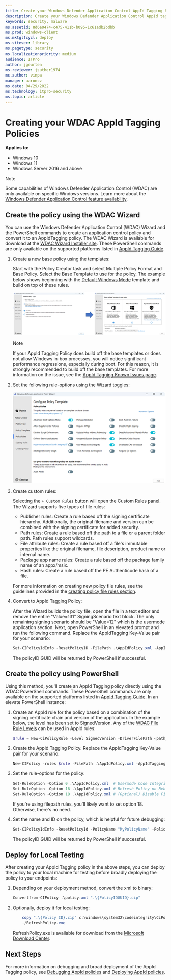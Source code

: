 ```yaml
---
title: Create your Windows Defender Application Control AppId Tagging Policies
description: Create your Windows Defender Application Control AppId tagging policies for Windows devices.
keywords: security, malware
ms.assetid: 8d6e0474-c475-411b-b095-1c61adb2bdbb
ms.prod: windows-client
ms.mktglfcycl: deploy
ms.sitesec: library
ms.pagetype: security
ms.localizationpriority: medium
audience: ITPro
author: jgeurten
ms.reviewer: jsuther1974
ms.author: vinpa
manager: aaroncz
ms.date: 04/29/2022
ms.technology: itpro-security
ms.topic: article
---
```


# Creating your WDAC AppId Tagging Policies

**Applies to:**

-   Windows 10
-   Windows 11
-   Windows Server 2016 and above

> [!NOTE]
> Some capabilities of Windows Defender Application Control (WDAC) are only available on specific Windows versions. Learn more about the [Windows Defender Application Control feature availability](../feature-availability.md).

## Create the policy using the WDAC Wizard

You can use the Windows Defender Application Control (WDAC) Wizard and the PowerShell commands to create an application control policy and convert it to an AppIdTagging policy. The WDAC Wizard is available for download at the [WDAC Wizard Installer site](https://aka.ms/wdacwizard). These PowerShell commands are only available on the supported platforms listed in [AppId Tagging Guide](./windows-defender-application-control-appid-tagging-guide.md).

1. Create a new base policy using the templates:

	Start with the Policy Creator task and select Multiple Policy Format and Base Policy. Select the Base Template to use for the policy. The example below shows beginning with the [Default Windows Mode](../wdac-wizard-create-base-policy.md#template-base-policies) template and build on top of these rules. 

	![Configuring the policy base and template.](../images/appid-wdac-wizard-1.png)
	
	> [!NOTE]
	> If your AppId Tagging Policy does build off the base templates or does not allow Windows in-box processes, you will notice significant performance regressions, especially during boot. For this reason, it is strongly recommended to build off the base templates. 
	For more information on the issue, see the [AppId Tagging Known Issues page](./known-issues-appid-tagging-policies.md).


2. 	Set the following rule-options using the Wizard toggles:

	![Configuring the policy rule-options.](../images/appid-wdac-wizard-2.png)

3. Create custom rules:

	Selecting the `+ Custom Rules` button will open the Custom Rules panel. The Wizard supports five types of file rules: 

	- Publisher rules: Create a rule based off the signing certificate hierarchy. Additionally, the original filename and version can be combined with the signing certificate for added security. 
	- Path rules: Create a rule based off the path to a file or a parent folder path. Path rules support wildcards. 
	- File attribute rules: Create a rule based off a file's immutable properties like the original filename, file description, product name or internal name.
	- Package app name rules: Create a rule based off the package family name of an appx/msix.
	- Hash rules: Create a rule based off the PE Authenticode hash of a file. 


	For more information on creating new policy file rules, see the guidelines provided in the [creating policy file rules section](../wdac-wizard-create-base-policy.md#creating-custom-file-rules).

4. Convert to AppId Tagging Policy:

	After the Wizard builds the policy file, open the file in a text editor and remove the entire "Value=131" SigningScenario text block. The only remaining signing scenario should be "Value=12" which is the usermode application section. Next, open PowerShell in an elevated prompt and run the following command. Replace the AppIdTagging Key-Value pair for your scenario:

	```powershell
	Set-CIPolicyIdInfo -ResetPolicyID -FilePath .\AppIdPolicy.xml -AppIdTaggingPolicy -AppIdTaggingKey "MyKey" -AppIdTaggingValue "MyValue"
	```
	The policyID GUID will be returned by PowerShell if successful. 

## Create the policy using PowerShell 

Using this method, you'll create an AppId Tagging policy directly using the WDAC PowerShell commands. These PowerShell commands are only available on the supported platforms listed in [AppId Tagging Guide](./windows-defender-application-control-appid-tagging-guide.md). In an elevate PowerShell instance:

1. Create an AppId rule for the policy based on a combination of the signing certificate chain and version of the application. In the example below, the level has been set to SignedVersion. Any of the [WDAC File Rule Levels](../select-types-of-rules-to-create.md#table-2-windows-defender-application-control-policy---file-rule-levels) can be used in AppId rules:

	```powershell
	$rule = New-CiPolicyRule -Level SignedVersion -DriverFilePath <path_to_application>
	```
2. Create the AppId Tagging Policy. Replace the AppIdTagging Key-Value pair for your scenario:

	```powershell
	New-CIPolicy -rules $rule -FilePath .\AppIdPolicy.xml -AppIdTaggingPolicy -AppIdTaggingKey "MyKey" -AppIdTaggingValue "MyValue"
	```
3. Set the rule-options for the policy:

	```powershell
	Set-RuleOption -Option 0 .\AppIdPolicy.xml  # Usermode Code Integrity (UMCI)
	Set-RuleOption -Option 16 .\AppIdPolicy.xml # Refresh Policy no Reboot
	Set-RuleOption -Option 18 .\AppIdPolicy.xml # (Optional) Disable FilePath Rule Protection
	```

	If you're using filepath rules, you'll likely want to set option 18. Otherwise, there's no need. 
	
4. Set the name and ID on the policy, which is helpful for future debugging:

	```powershell
	Set-CIPolicyIdInfo -ResetPolicyId -PolicyName "MyPolicyName" -PolicyId "MyPolicyId"" -AppIdTaggingPolicy -FilePath ".\AppIdPolicy.xml"
	```
	The policyID GUID will be returned by PowerShell if successful. 

## Deploy for Local Testing

After creating your AppId Tagging policy in the above steps, you can deploy the policy to your local machine for testing before broadly deploying the policy to your endpoints:

1. Depending on your deployment method, convert the xml to binary: 

	```powershell
	Convertfrom-CIPolicy .\policy.xml ".\{PolicyIDGUID}.cip"
	```

2. Optionally, deploy it for local testing:

	```powershell
		copy ".\{Policy ID}.cip" c:\windows\system32\codeintegrity\CiPolicies\Active\
		./RefreshPolicy.exe
	```

	RefreshPolicy.exe is available for download from the [Microsoft Download Center](https://www.microsoft.com/download/details.aspx?id=102925).

## Next Steps
For more information on debugging and broad deployment of the AppId Tagging policy, see [Debugging AppId policies](./debugging-operational-guide-appid-tagging-policies.md) and [Deploying AppId policies](deploy-appid-tagging-policies.md). 